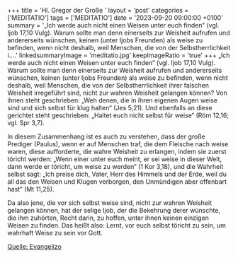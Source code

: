 +++
title = 'Hl. Gregor der Große  '
layout = 'post'
categories = ['MEDITATIO']
tags = ['MEDITATIO']
date = '2023-09-20 09:00:00 +0100'
summary = '„Ich werde auch nicht einen Weisen unter euch finden“ (vgl. Ijob 17,10 Vulg). Warum sollte man denn einerseits zur Weisheit aufrufen und andererseits wünschen, keinen (unter Ijobs Freunden) als weise zu befinden, wenn nicht deshalb, weil Menschen, die von der Selbstherrlichkeit i....'
linkedsummaryImage = 'meditatio.jpg'
keepImageRatio = 'true'
+++
„Ich werde auch nicht einen Weisen unter euch finden“ (vgl. Ijob 17,10 Vulg). Warum sollte man denn einerseits zur Weisheit aufrufen und andererseits wünschen, keinen (unter Ijobs Freunden) als weise zu befinden, wenn nicht deshalb, weil Menschen, die von der Selbstherrlichkeit ihrer falschen Weisheit irregeführt sind, nicht zur wahren Weisheit gelangen können? Von ihnen steht geschrieben: „Weh denen, die in ihren eigenen Augen weise sind und sich selbst für klug halten“ (Jes 5,21).<!--more--> Und ebenfalls an diese gerichtet steht geschrieben: „Haltet euch nicht selbst für weise“ (Röm 12,16; vgl. Spr 3,7).

In diesem Zusammenhang ist es auch zu verstehen, dass der große Prediger (Paulus), wenn er auf Menschen traf, die dem Fleische nach weise waren, diese aufforderte, die wahre Weisheit zu erlangen, indem sie zuerst töricht werden: „Wenn einer unter euch meint, er sei weise in dieser Welt, dann werde er töricht, um weise zu werden“ (1 Kor 3,18), und die Wahrheit selbst sagt: „Ich preise dich, Vater, Herr des Himmels und der Erde, weil du all das den Weisen und Klugen verborgen, den Unmündigen aber offenbart hast“ (Mt 11,25).

Da also jene, die vor sich selbst weise sind, nicht zur wahren Weisheit gelangen können, hat der selige Ijob, der die Bekehrung derer wünschte, die ihm zuhörten, Recht darin, zu hoffen, unter ihnen keinen einzigen Weisen zu finden. Das heißt also: Lernt, vor euch selbst töricht zu sein, um wahrhaft Weise zu sein vor Gott.



[Quelle: Evangelizo](https://evangeliumtagfuertag.org/DE/gospel)
